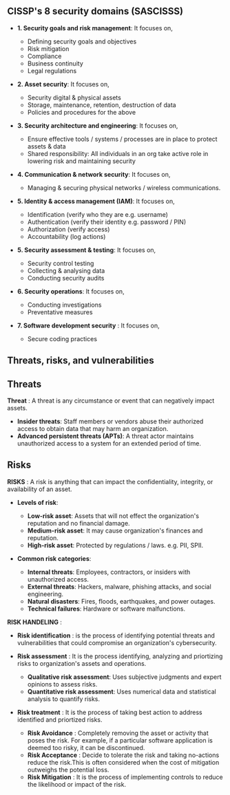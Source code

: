 ## CISSP's 8 security domains (SASCISSS)

- **1. Security goals and risk management**: It focuses on,
   - Defining security goals and objectives
   - Risk mitigation
   - Compliance
   - Business continuity
   - Legal regulations
     
- **2. Asset security**: It focuses on,
   - Security digital & physical assets
   - Storage, maintenance, retention, destruction of data
   - Policies and procedures for the above
     
- **3. Security architecture and engineering**: It focuses on,
   - Ensure effective tools / systems / processes are in place to protect assets & data
   - Shared responsibility: All individuals in an org take active role in lowering risk and maintaining security
     
- **4. Communication & network security**: It focuses on,
   - Managing & securing physical networks / wireless communications.
     
- **5. Identity & access management (IAM)**: It focuses on,
   - Identification (verify who they are e.g. username)
   - Authentication (verify their identity e.g. password / PIN)
   - Authorization (verify access)
   - Accountability (log actions)
     
- **5. Security assessment & testing**: It focuses on,
   - Security control testing
   - Collecting & analysing data
   - Conducting security audits
     
- **6. Security operations**: It focuses on,
   - Conducting investigations
   - Preventative measures
 
- **7. Software development security** : It focuses on,
   - Secure coding practices

## Threats, risks, and vulnerabilities

## Threats

**Threat** : A threat is any circumstance or event that can negatively impact assets.
   - **Insider threats**: Staff members or vendors abuse their authorized access to obtain data that may harm an organization.
   - **Advanced persistent threats (APTs)**: A threat actor maintains unauthorized access to a system for an extended period of time.

## Risks

**RISKS** : A risk is anything that can impact the confidentiality, integrity, or availability of an asset.

- **Levels of risk**:
  - **Low-risk asset**: Assets that will not effect the organization's reputation and no financial damage.
  - **Medium-risk asset**: It may cause organization's finances and reputation.
  - **High-risk asset**: Protected by regulations / laws. e.g. PII, SPII.
    
- **Common risk categories**:
  - **Internal threats**: Employees, contractors, or insiders with unauthorized access.
  - **External threats**: Hackers, malware, phishing attacks, and social engineering.
  - **Natural disasters**: Fires, floods, earthquakes, and power outages.
  - **Technical failures**: Hardware or software malfunctions.
    
    
**RISK HANDELING** :

- **Risk identification** :  is the process of identifying potential threats and vulnerabilities that could compromise an organization's cybersecurity.
- **Risk assessment** : It is the  process identifying, analyzing and priortizing risks to organization's assets and operations.
    
  - **Qualitative risk assessment**: Uses subjective judgments and expert opinions to assess risks.
  - **Quantitative risk assessment**: Uses numerical data and statistical analysis to quantify risks.
      
- **Risk treatment** : It is the process of taking best action to address identified and priortized risks.
  - **Risk Avoidance** : Completely removing the asset or activity that poses the risk. For example, if a particular software application is deemed too risky, it can be discontinued.
  - **Risk Acceptance** : Decide to tolerate the risk and taking no-actions reduce the risk.This is often considered when the cost of mitigation outweighs the potential loss.
  - **Risk Mitigation** : It is the process of implementing controls to reduce the likelihood or impact of the risk.

